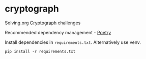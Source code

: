 # cryptograph
Solving.org [Cryptograph](https://cryptohack.org/courses/) challenges

Recommended dependency management - [Poetry](https://python-poetry.org/)

Install dependencies in `requirements.txt`. Alternatively use venv.

```
pip install -r requirements.txt
```
